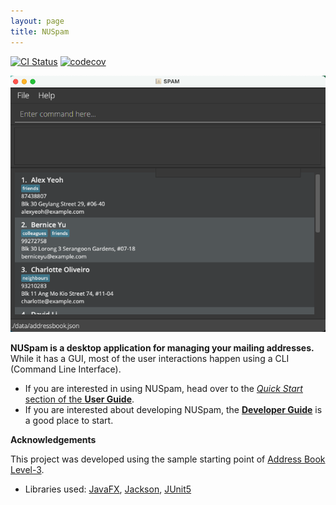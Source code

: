```yaml
---
layout: page
title: NUSpam
---
```


[![CI Status](https://github.com/ay2122s1-cs2103t-w13-2/tp/workflows/Java%20CI/badge.svg)](https://github.com/ay2122s1-cs2103t-w13-2/tp/actions)
[![codecov](https://codecov.io/gh/AY2122S1-CS2103T-W13-2/tp/branch/master/graph/badge.svg?token=M1DGQ4KTO7)](https://codecov.io/gh/AY2122S1-CS2103T-W13-2/tp)

![Ui](images/Ui.png)

**NUSpam is a desktop application for managing your mailing addresses.** While it has a GUI, most of the user interactions happen using a CLI (Command Line Interface).

- If you are interested in using NUSpam, head over to the [_Quick Start_ section of the **User Guide**](UserGuide.html#quick-start).
- If you are interested about developing NUSpam, the [**Developer Guide**](DeveloperGuide.html) is a good place to start.

**Acknowledgements**

This project was developed using the sample starting point of [Address Book Level-3](https://github.com/se-edu/addressbook-level3).

- Libraries used: [JavaFX](https://openjfx.io/), [Jackson](https://github.com/FasterXML/jackson), [JUnit5](https://github.com/junit-team/junit5)

